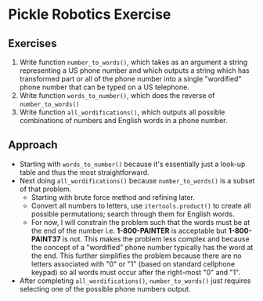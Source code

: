 # Pickle Robotics Exercise

## Exercises
1. Write function `number_to_words()`, which takes as an argument a string representing a US phone number and which outputs a string which has transformed part or all of the phone number into a single "wordified" phone number that can be typed on a US telephone.
2. Write function `words_to_number()`, which does the reverse of `number_to_words()`
3. Write function `all_wordifications()`, which outputs all possible combinations of numbers and English words in a phone number.

## Approach
- Starting with `words_to_number()` because it's essentially just a look-up table and thus the most straightforward. 
- Next doing `all_wordifications()` because `number_to_words()` is a subset of that problem.
  - Starting with brute force method and refining later. 
  - Convert all numbers to letters, use `itertools.product()` to create all possible permutations; search through them for English words.
  - For now, I will constrain the problem such that the words must be at the end of the number i.e. **1-800-PAINTER** is acceptable but **1-800-PAINT37** is not. This makes the problem less complex and because the concept of a "wordified" phone number typically has the word at the end. This further simplifies the problem because there are no letters associated with "0" or "1" (based on standard cellphone keypad) so all words must occur after the right-most "0" and "1".
- After completing `all_wordifications()`, `number_to_words()` just requires selecting one of the possible phone numbers output.
